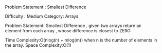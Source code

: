 Problem Statement : Smallest Difference

Difficulty : Medium
Category: Arrays

Problem Statement: Smallest Difference , given two arrays return an element from each array , whose difference is closest to ZERO

Time Complexity:O(nlog(n) + mlog(m)) when n is the number of elements in the array.
Space Complexity:O(1)